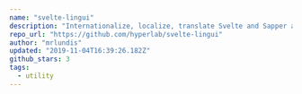 ```yaml
---
name: "svelte-lingui"
description: "Internationalize, localize, translate Svelte and Sapper applications."
repo_url: "https://github.com/hyperlab/svelte-lingui"
author: "mrlundis"
updated: "2019-11-04T16:39:26.182Z"
github_stars: 3
tags: 
  - utility
---
```

